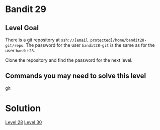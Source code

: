 <h1>Bandit 29</h1>

<h2 id="level-goal">Level Goal</h2>
<p>There is a git repository at <code class="language-plaintext highlighter-rouge">ssh://<a href="/cdn-cgi/l/email-protection" class="__cf_email__" data-cfemail="37555659535e43050f1a505e43775b5854565b5f584443">[email&#160;protected]</a>/home/bandit28-git/repo</code>. The password for the user <code class="language-plaintext highlighter-rouge">bandit28-git</code> is the same as for the user <code class="language-plaintext highlighter-rouge">bandit28</code>.</p>

<p>Clone the repository and find the password for the next level.</p>

<h2 id="commands-you-may-need-to-solve-this-level">Commands you may need to solve this level</h2>
<p>git</p>


<h1>Solution</h1>

<a href="bandit28.md">Level 28</a>             <a href="bandit30.md">Level 30</a>
